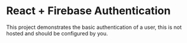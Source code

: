 # React + Firebase Authentication

This project demonstrates the basic authentication of a user, this is not hosted and should be configured by you.